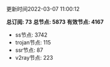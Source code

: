 更新时间2022-03-07 11:00:12

**总订阅: 73**
**总节点: 5873**
**有效节点: 4167**
- ss节点: 3742
- trojan节点: 115
- ssr节点: 87
- v2ray节点: 223
